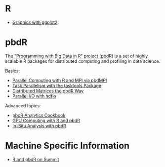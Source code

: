 # R

* [Graphics with ggplot2](./build/ggplot2.md)



# pbdR

The ["Programming with Big Data in R" project (pbdR)](https://pbdr.org/) is a set of highly scalable R packages for distributed computing and profiling in data science.

Basics:
* [Parallel Computing with R and MPI via pbdMPI](./content/pbdR/mpi.md)
* [Task Parallelism with the tasktools Package](./content/pbdR/tasktools.md)
* [Distributed Matrices the pbdR Way](./content/pbdR/dist_mats.md)
* [Parallel I/O with hdfio](./content/pbdR/hdfio.md)

Advanced topics:
* [pbdR Analytics Cookbook](./content/pbdR/analytics.md)
* [GPU Computing with R and pbdR](./content/pbdR/gpgpu.md)
* [In-Situ Analysis with pbdR](./content/pbdR/insitu.md)


# Machine Specific Information

* [R and pbdR on Summit](./content/machines/summit.md)
